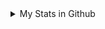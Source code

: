 <details>
  <summary>My Stats in Github</summary>
  <img src="https://github-readme-stats.vercel.app/api?username=canniatta&show_icons=true&theme=github_dark" />
</details>

<!--START_SECTION:waka-->
<!--END_SECTION:waka-->
